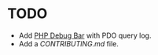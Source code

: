 # TODO
* Add [PHP Debug Bar](https://github.com/maximebf/php-debugbar) with PDO query
log.
* Add a _CONTRIBUTING.md_ file.

